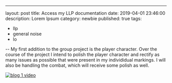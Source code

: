 ---
layout: post
title: Access my LLP documentation
date: 2019-04-01 23:46:00
description: Lorem Ipsum
category: newbie
published: true
tags: 
- llp
- general noise
- lo

--
My first addition to the group project is the player character. Over the course of the project I intend to polish the player character and rectify as many issues as possible that were present in my individidual markings. I will also be handling the combat, which will receive some polish as well.

[![blog 1 video](http://img.youtube.com/vi/g5zNsRblmcs/0.jpg)](https://youtu.be/k2Qpa-AD13Q "GPP Group 1")